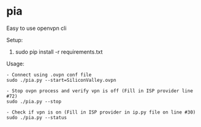 # pia
Easy to use openvpn cli



Setup:

1. sudo pip install -r requirements.txt


Usage:

    - Connect using .ovpn conf file
    sudo ./pia.py --start=SiliconValley.ovpn

    - Stop ovpn process and verify vpn is off (Fill in ISP provider line #72)
    sudo ./pia.py --stop

    - Check if vpn is on (Fill in ISP provider in ip.py file on line #30)
    sudo ./pia.py --status
